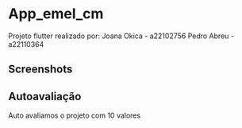 # App_emel_cm

Projeto flutter realizado por:
Joana Okica - a22102756
Pedro Abreu - a22110364

## Screenshots


## Autoavaliação 
Auto avaliamos o projeto com 10 valores